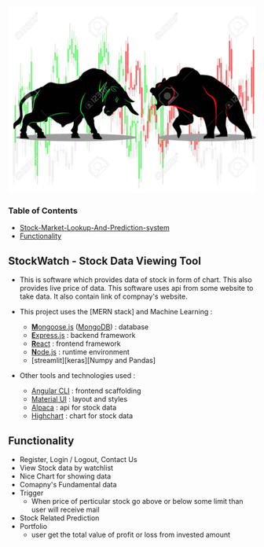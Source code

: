 [<img src="./frontend/src/images/2.jpg" alt="StockWatch" height="380" width="550"/>](https://stockmarketwatch.netlify.app/)
### Table of Contents
- [Stock-Market-Lookup-And-Prediction-system](#stock-market-lookup-and-prediction-system)
- [Functionality](#functionality)


## StockWatch - Stock Data Viewing Tool
 - This is software which provides data of stock in form of chart. This also provides live price of data. This software uses api from some website to take data. It also contain link of compnay's website.
 
* This project uses the [MERN stack] and Machine Learning :
  * [**M**ongoose.js](http://www.mongoosejs.com) ([MongoDB](https://www.mongodb.com)) : database
  * [**E**xpress.js](http://expressjs.com) : backend framework
  * [**R**eact](https://reactjs.org/) : frontend framework
  * [**N**ode.js](https://nodejs.org) : runtime environment
  * [streamlit][keras][Numpy and Pandas]

* Other tools and technologies used :
  * [Angular CLI](https://cli.angular.io) : frontend scaffolding
  * [Material UI](https://material-ui.com/) : layout and styles
  * [Alpaca](https://alpaca.markets/) : api for stock data
  * [Highchart](https://www.highcharts.com/) : chart for stock data

## Functionality
  - Register, Login / Logout, Contact Us
  - View Stock data by watchlist
  - Nice Chart for showing data
  - Comapny's Fundamental data
  - Trigger
    - When price of perticular stock go above or below some limit than user will receive mail 
  - Stock Related Prediction
  - Portfolio
     - user get the total value of profit or loss from invested amount

